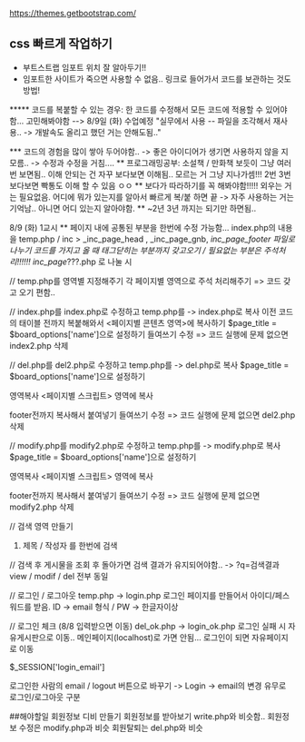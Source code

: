https://themes.getbootstrap.com/
## css 빠르게 작업하기
  - 부트스트랩 임포트 위치 잘 알아두기!!
  - 임포트한 사이트가 죽으면 사용할 수 없음.. 링크로 들어가서 코드를 보관하는 것도 방법!


***** 코드를 복붙할 수 있는 경우: 한 코드를 수정해서 모든 코드에 적용할 수 있어야함... 고민해봐야함
  --> 8/9일 (화) 수업예정 "실무에서 사용 -- 파일을 조각해서 재사용.. -> 개발속도 올리고 했던 거는 안해도됨.."

*** 코드의 경험을 많이 쌓아 두어야함.. -> 좋은 아이디어가 생기면 사용하지 않을 지 모름.. -> 수정과 수정을 거침....
** 프로그래밍공부: 소설책 / 만화책 보듯이 그냥 여러번 보면됨.. 이해 안되는 건 자꾸 보다보면 이해됨.. 모르는 거 그냥 지나가셈!!! 2번 3번 보다보면 빡통도 이해 할 수 있음 ㅇㅇ
** 보다가 따라하기를 꼭 해봐야함!!!!! 외우는 거는 필요없음. 어디에 뭐가 있는지를 알아서 빠르게 복/붙 하면 끝 -> 자주 사용하는 거는 기억남.. 아니면 어디 있는지 알아야함.
** ~2년 3년 까지는 되기만 하면됨..

8/9 (화) 1교시
** 페이지 내에 공통된 부분을 한번에 수정 가능함...
index.php의 내용을 temp.php / inc > _inc_page_head , _inc_page_gnb, _inc_page_footer 파일로 나누기
코드를 가지고 올 때 태그닫히는 부분까지 갖고오기 / 필요없는 부분은 주석처리!!!!!!
inc_page_???.php 로 나눌 시 <link>

// temp.php를 영역별 지정해주기
  각 페이지별 영역으로 주석 처리해주기
    => 코드 갖고 오기 편함..

// index.php를 index.php로 수정하고 temp.php를 -> index.php로 복사
  이전 코드의 태이블 전까지 복붙해와서 <페이지별 콘텐츠 영역>에 복사하기
  $page_title = $board_options['name']으로 설정하기
  들여쓰기 수정
    => 코드 실행에 문제 없으면 index2.php 삭제

// del.php를 del2.php로 수정하고 temp.php를 -> del.php로 복사
  $page_title = $board_options['name']으로 설정하기
  <script></script>영역복사 <페이지별 스크립트> 영역에 복사
  footer전까지 복사해서 붙여넣기
  들여쓰기 수정
    => 코드 실행에 문제 없으면 del2.php 삭제

// modify.php를 modify2.php로 수정하고 temp.php를 -> modify.php로 복사
  $page_title = $board_options['name']으로 설정하기
  <script></script>영역복사 <페이지별 스크립트> 영역에 복사
  footer전까지 복사해서 붙여넣기
  들여쓰기 수정
    => 코드 실행에 문제 없으면 modify2.php 삭제

// 검색 영역 만들기
  1) 제목 / 작성자 를 한번에 검색

// 검색 후 게시물을 조회 후 돌아가면 검색 결과가 유지되어야함..
-> ?q=검색결과
  view / modif / del 전부 동일 

// 로그인 / 로그아웃
  temp.php -> login.php
  로그인 페이지를 만들어서 아이디/페스워드를 받음.
  ID -> email 형식    /   PW -> 한글자이상

// 로그인 체크 (8/8 입력받으면 이동)
  del_ok.php -> login_ok.php
  로그인 실패 시 자유게시판으로 이동.. 메인페이지(localhost)로 가면 안됨...
  로그인이 되면 자유페이지로 이동

$_SESSION['login_email']

로그인한 사람의 email / logout 버튼으로 바꾸기
-> Login -> email의 변경 유무로 로그인/로그아웃 구분


##해야할일
회원정보 디비 만들기
회원정보를 받아보기
write.php와 비슷함..
회원정보 수정은 modify.php과 비슷
회원탈퇴는 del.php와 비슷